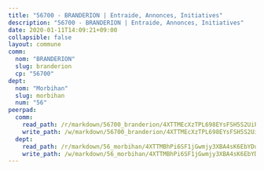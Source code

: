 ```yaml
---
title: "56700 - BRANDERION | Entraide, Annonces, Initiatives"
description: "56700 - BRANDERION | Entraide, Annonces, Initiatives"
date: 2020-01-11T14:09:21+09:00
collapsible: false
layout: commune
comm:
  nom: "BRANDERION"
  slug: branderion
  cp: "56700"
dept:
  nom: "Morbihan"
  slug: morbihan
  num: "56"
peerpad:
  comm:
    read_path: /r/markdown/56700_branderion/4XTTMEcXzTPL698EYsFSH5S2UiPtLXFmHzVpwHqUsFpvettT8
    write_path: /w/markdown/56700_branderion/4XTTMEcXzTPL698EYsFSH5S2UiPtLXFmHzVpwHqUsFpvettT8-K3TgURT5ZW1PtSwzKptqjba9yq1JJnmLenjhEiakyZAE7dX2eHZFdHCq98XDzK1bb2tZT9ydmp7MdCQk61oSLHhnmAHgLZ3x9PWcZnKsEkbWF3AEUJNGPMLRHWDbRmKPmAZMa8tE
  dept:
    read_path: /r/markdown/56_morbihan/4XTTMBhPi6SF1jGwmjy3XBA4sK6EbYDun44EYwF3irZ7aBa5U
    write_path: /w/markdown/56_morbihan/4XTTMBhPi6SF1jGwmjy3XBA4sK6EbYDun44EYwF3irZ7aBa5U-K3TgV3HyhWtqSpmJ2GGLPRtHigVTcxkFRVLMX5R66UyRAN55PNUQgmTNwaDuJmWps9EVWQzncDySYbA7Pg7qEdRXsayrZysPHK4HeKM3FG1U8vQvyUvaDoFo4L4Z8coFC71q4zES
---
```


